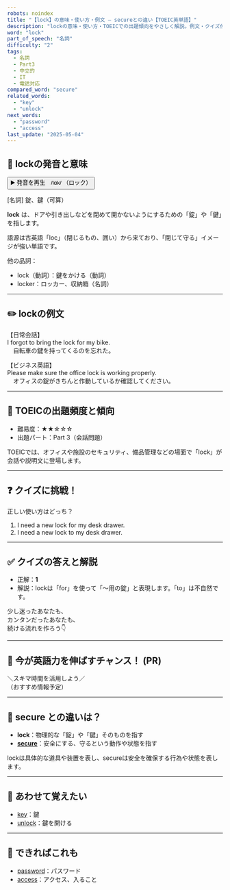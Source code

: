 ```yaml
---
robots: noindex
title: "【lock】の意味・使い方・例文 ― secureとの違い【TOEIC英単語】"
description: "lockの意味・使い方・TOEICでの出題傾向をやさしく解説。例文・クイズ付きでsecureとの違いもわかりやすく学べます。"
word: "lock"
part_of_speech: "名詞"
difficulty: "2"
tags:
  - 名詞
  - Part3
  - 中立的
  - IT
  - 電話対応
compared_word: "secure"
related_words:
  - "key"
  - "unlock"
next_words:
  - "password"
  - "access"
last_update: "2025-05-04"
---
```


## 🔰 lockの発音と意味

<button class="play-audio" onclick="playTTS('lock')">
  <span class="play-audio-main">
    ▶️ 発音を再生　/lɑk/
  </span>
  <span class="play-audio-sub">
    （ロック）
  </span>
</button>

[名詞] 錠、鍵（可算）

**lock** は、ドアや引き出しなどを閉めて開かないようにするための「錠」や「鍵」を指します。

語源は古英語「loc」（閉じるもの、囲い）から来ており、「閉じて守る」イメージが強い単語です。

他の品詞：  
- lock（動詞）：鍵をかける（動詞）
- locker：ロッカー、収納箱（名詞）

---

## ✏️ lockの例文

【日常会話】  
I forgot to bring the lock for my bike.  
　自転車の鍵を持ってくるのを忘れた。

【ビジネス英語】  
Please make sure the office lock is working properly.  
　オフィスの錠がきちんと作動しているか確認してください。

---

## 🎯 TOEICの出題頻度と傾向

- 難易度：★★☆☆☆
- 出題パート：Part 3（会話問題）

TOEICでは、オフィスや施設のセキュリティ、備品管理などの場面で「lock」が会話や説明文に登場します。

---

## ❓ クイズに挑戦！

正しい使い方はどっち？

1. I need a new lock for my desk drawer.  
2. I need a new lock to my desk drawer.

---

## ✅ クイズの答えと解説

- 正解：**1**
- 解説：lockは「for」を使って「～用の錠」と表現します。「to」は不自然です。

少し迷ったあなたも、  
カンタンだったあなたも、  
続ける流れを作ろう👇️

---

## 🚀 今が英語力を伸ばすチャンス！ (PR)

<div class="info-center">
＼スキマ時間を活用しよう／<br>  
（おすすめ情報予定）
</div>

---

## 🤔  secure との違いは？

- **lock**：物理的な「錠」や「鍵」そのものを指す
- **[secure](/word/secure)**：安全にする、守るという動作や状態を指す

lockは具体的な道具や装置を表し、secureは安全を確保する行為や状態を表します。

---

## 🧩 あわせて覚えたい

- [key](/word/key)：鍵
- [unlock](/word/unlock)：鍵を開ける

---

## 📖 できればこれも

- [password](/word/password)：パスワード
- [access](/word/access)：アクセス、入ること

<!-- cvid: aid26_bid06 -->
